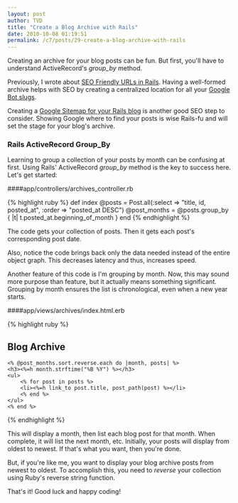 ```yaml
---
layout: post
author: TVD
title: "Create a Blog Archive with Rails"
date: 2010-10-08 01:19:51
permalink: /c7/posts/29-create-a-blog-archive-with-rails
---
```


Creating an archive for your blog posts can be fun. But first, you'll have to understand ActiveRecord's *group_by* method. 

Previously, I wrote about [SEO Friendly URLs in Rails][1]. Having a well-formed archive helps with SEO by creating a centralized location for all your [Google Bot slugs][2].

Creating a [Google Sitemap for your Rails blog][3] is another good SEO step to consider. Showing Google where to find your posts is wise Rails-fu and will set the stage for your blog's archive.

### Rails ActiveRecord Group_By

Learning to group a collection of your posts by month can be confusing at first. Using Rails' ActiveRecord *group_by* method is the key to success here. Let's get started:

####app/controllers/archives_controller.rb

{% highlight ruby %}
def index
    @posts = Post.all(:select => "title, id, posted_at", :order => "posted_at DESC")
    @post_months = @posts.group_by { |t| t.posted_at.beginning_of_month }
end
{% endhighlight %}

The code gets your collection of posts. Then it gets each post's corresponding post date. 

Also, notice the code brings back only the data needed instead of the entire object graph. This decreases latency and thus, increases speed.

Another feature of this code is I'm grouping by month. Now, this may sound more purpose than feature, but it actually means something significant. Grouping by month ensures the list is chronological, even when a new year starts.

####app/views/archives/index.html.erb

{% highlight ruby %}
<div class="archives">
	<h2>Blog Archive</h2>
	
	<% @post_months.sort.reverse.each do |month, posts| %>
	<h3><%=h month.strftime("%B %Y") %></h3>
	<ul>
		<% for post in posts %>
		<li><%=h link_to post.title, post_path(post) %></li>
		<% end %>
	</ul>
	<% end %>
</div>
{% endhighlight %}

This will display a month, then list each blog post for that month. When complete, it will list the next month, etc. Initially, your posts will display from oldest to newest. If that's what you want, then you're done. 

But, if you're like me, you want to display your blog archive posts from newest to oldest. To accomplish this, you need to *reverse* your collection using Ruby's reverse string function.

That's it! Good luck and happy coding!


  [1]: https://techoctave.com/posts/26-seo-friendly-urls-in-rails
  [2]: https://techoctave.com/archives
  [3]: https://techoctave.com/posts/10-scream-seo-karma-with-a-google-sitemap-for-your-rails-blog



